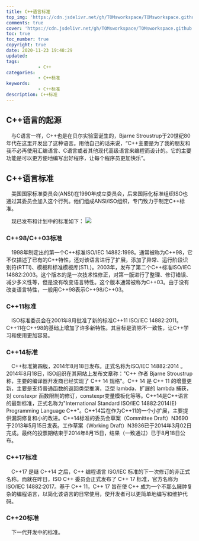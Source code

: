 ```yaml
---
title: C++语言标准
top_img: 'https://cdn.jsdelivr.net/gh/TOMsworkspace/TOMsworkspace.github.io/2020/11/23/C++语言标准/figure1.jpg'
comments: true
cover: 'https://cdn.jsdelivr.net/gh/TOMsworkspace/TOMsworkspace.github.io//2020/11/23/C++语言标准/figure1.jpg'
toc: true
toc_number: true
copyright: true
date: 2020-11-23 19:48:29
updated:
tags: 
            - C++
categories: 
            - C++标准
keywords: 
            - C++标准
description: C++标准
---
```


## C++语言的起源

&emsp;与C语言一样，C++也是在贝尔实验室诞生的，Bjarne Stroustrup于20世纪80年代在这里开发出了这种语言。用他自己的话来说，“C++主要是为了我的朋友和我不必再使用汇编语言、C语言或者其他现代高级语言来编程而设计的。它的主要功能是可以更方便地编写出好程序，让每个程序员更加快乐”。

## C++语言标准

&emsp;美国国家标准委员会(ANSI)在1990年成立委员会，后来国际化标准组织ISO也通过其委员会加入这个行列。他们组成ANSI/ISO组织，专门致力于制定C++标准。

&emsp;现已发布和计划中的标准如下：
![](https://cdn.jsdelivr.net/gh/TOMsworkspace/TOMsworkspace.github.io//2020/11/23/C++语言标准/figure2.jpg)

### C++98/C++03标准

&emsp;1998年制定出的第一个C++标准ISO/IEC 14882:1998。通常被称为C++98，它不仅描述了已有的C++特性，还对该语言进行了扩展，添加了异常、运行阶段识别符(RTTI)、模板和标准模板库(STL)。2003年，发布了第二个C++标准ISO/IEC 14882:2003。这个版本的是一次技术性修正，对第一版进行了整理、修订错误、减少多义性等，但是没有改变语言特性。这个版本通常被称为C++03。由于没有改变语言特性，一般用C++98表示C++98/C++03。

### C++11标准

&emsp;ISO标准委员会在2001年8月批准了新的标准C++11 ISO/IEC 14882:2011。C++11在C++98的基础上增加了许多新特性。其目标是消除不一致性，让C++学习和使用更加容易。

### C++14标准

&emsp;C++标准第四版，2014年8月18日发布。正式名称为ISO/IEC 14882:2014 。2014年8月18日，ISO组织在其网站上发布文章称："C++ 作者 Bjarne Stroustrup 称，主要的编译器开发商已经实现了 C++ 14 规格"。C++ 14 是 C++ 11 的增量更新，主要是支持普通函数的返回类型推演，泛型 lambda，扩展的 lambda 捕获，对 constexpr 函数限制的修订，constexpr变量模板化等等。C++14是C++语言的最新标准，正式名称为"International Standard ISO/IEC 14882:2014(E) Programming Language C++"。C++14旨在作为C++11的一个小扩展，主要提供漏洞修复和小的改进。C++14标准的委员会草案（Committee Draft）N3690于2013年5月15日发表。工作草案（Working Draft）N3936已于2014年3月02日完成。最终的投票期结束于2014年8月15日，结果（一致通过）已于8月18日公布。

### C++17标准

&emsp;C++17 是继 C++14 之后，C++ 编程语言 ISO/IEC 标准的下一次修订的非正式名称。而就在昨日，ISO C++ 委员会正式发布了 C++ 17 标准，官方名称为 ISO/IEC 14882:2017。基于 C++ 11，C++ 17 旨在使 C++ 成为一个不那么臃肿复杂的编程语言，以简化该语言的日常使用，使开发者可以更简单地编写和维护代码。

### C++20标准

&emsp;下一代开发中的标准。
